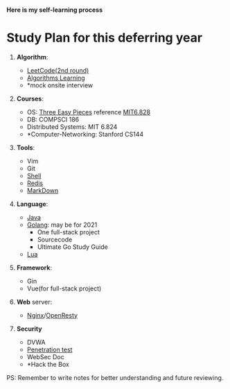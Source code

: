 #### Here is my self-learning process 

# Study Plan for this deferring year
1. **Algorithm**: 
   - [LeetCode\(2nd round\)](Alogrithm/LeetCodeNotes.md)
   - [Algorithms Learning](Alogrithm/LearningNotes.md)
   - *mock onsite interview

2. **Courses**:
   - OS: [Three Easy Pieces](OS/OSTEP-Operating-Systems-Three-Easy-Pieces.md) reference [MIT6.828](OS/MIT6.828.md)
   - DB: COMPSCI 186
   - Distributed Systems: MIT 6.824
   - *Computer-Networking: Stanford CS144

3. **Tools**:
   - Vim
   - Git
   - [Shell](missing-semester/Shell.md)
   - [Redis](Tools/Redis.md)
   - [MarkDown](Tools/Markdown.md)

4. **Language**:
   - [Java](Java-Notes/index.md)
   - [Golang](Languages/GoNotes.md): may be for 2021
       - One full-stack project
       - Sourcecode 
       - Ultimate Go Study Guide
   - [Lua](Languages/LuaNotes.md)

5. **Framework**:
   - Gin
   - Vue(for full-stack project)

6. **Web** server:
   - [Nginx](HTTP-Server/Nginx.md)/[OpenResty](HTTP-Server/OpenResty.md)

7. **Security**
   - DVWA
   - [Penetration test](Pentest/index.md)
   - WebSec Doc
   - *Hack the Box

PS: Remember to write notes for better understanding and future reviewing. 